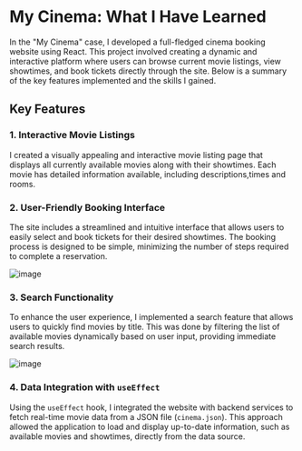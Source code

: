 # My Cinema: What I Have Learned

In the "My Cinema" case, I developed a full-fledged cinema booking website using React. This project involved creating a dynamic and interactive platform where users can browse current movie listings, view showtimes, and book tickets directly through the site. Below is a summary of the key features implemented and the skills I gained.

## Key Features

### 1. Interactive Movie Listings
I created a visually appealing and interactive movie listing page that displays all currently available movies along with their showtimes. Each movie has detailed information available, including descriptions,times and rooms.

### 2. User-Friendly Booking Interface
The site includes a streamlined and intuitive interface that allows users to easily select and book tickets for their desired showtimes. The booking process is designed to be simple, minimizing the number of steps required to complete a reservation.

![image](https://github.com/user-attachments/assets/8c10c25a-7e18-4b8f-839e-adf0533eaf3c)


### 3. Search Functionality
To enhance the user experience, I implemented a search feature that allows users to quickly find movies by title. This was done by filtering the list of available movies dynamically based on user input, providing immediate search results.

![image](https://github.com/user-attachments/assets/527cac6f-6834-4cbc-9dcb-bdefb9284053)

### 4. Data Integration with `useEffect`
Using the `useEffect` hook, I integrated the website with backend services to fetch real-time movie data from a JSON file (`cinema.json`). This approach allowed the application to load and display up-to-date information, such as available movies and showtimes, directly from the data source.

